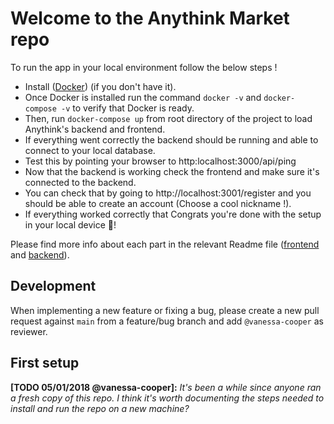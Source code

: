 # Welcome to the Anythink Market repo

To run the app in your local environment follow the below steps !

- Install ([Docker](https://docs.docker.com/desktop/install/windows-install/)) (if you don't have it).
- Once Docker is installed run the command `docker -v` and `docker-compose -v` to verify that Docker is ready.
- Then, run `docker-compose up` from root directory of the project to load Anythink's backend and frontend.
- If everything went correctly the backend should be running and able to connect to your local database.
- Test this by pointing your browser to http:localhost:3000/api/ping
- Now that the backend is working check the frontend and make sure it's connected to the backend.
- You can check that by going to http://localhost:3001/register and you should be able to create an account (Choose a cool nickname !).
- If everything worked correctly that Congrats you're done with the setup in your local device 🥳!

Please find more info about each part in the relevant Readme file ([frontend](frontend/readme.md) and [backend](backend/README.md)).

## Development

When implementing a new feature or fixing a bug, please create a new pull request against `main` from a feature/bug branch and add `@vanessa-cooper` as reviewer.

## First setup

**[TODO 05/01/2018 @vanessa-cooper]:** _It's been a while since anyone ran a fresh copy of this repo. I think it's worth documenting the steps needed to install and run the repo on a new machine?_
